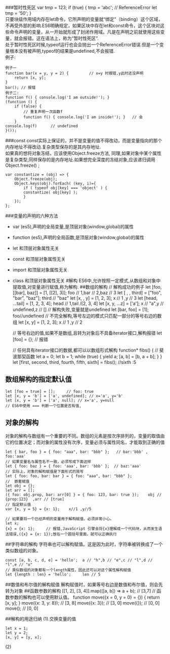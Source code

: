 ###暂时性死区
	var tmp = 123;
	if (true) {
  		tmp = 'abc'; // ReferenceError
  		let tmp = '50';
	}  
只要块级作用域内存在let命令，它所声明的变量就“绑定”（binding）这个区域，不再受外部的影响.ES6明确规定，如果区块中存在let和const命令，这个区块对这些命令声明的变量，从一开始就形成了封闭作用域。凡是在声明之前就使用这些变量，就会报错。这在语法上，称为“暂时性死区”.        
处于暂时性死区时候,typeof运行也会会抛出一个ReferenceError错误.但是一个变量根本没有被声明,typeof的结果是undefined,不会报错.  
例子:  

	例子一
	function bar(x = y, y = 2) {         // x=y 时报错,y此时还没声明 
  		return [x, y];
	}
	bar(); // 报错
	例子二:
	function f() { console.log('I am outside!'); }
	(function () {
  		if (false) {
    		// 重复声明一次函数f
    		function f() { console.log('I am inside!'); }   // 会
  		}
  	console.log(f)      // undefined
	}());
###const 
const实际上保证的，并不是变量的值不得改动，而是变量指向的那个内存地址不得改动.复杂类型保存的是其内存地址.   
如果真的想将对象冻结，应该使用Object.freeze方法, 同理,如果对象中某个属性是复杂类型,同样保存的是内存地址.如果想完全深度的冻结对象,应该递归调用Object.freeze() ;
	
	var constantize = (obj) => {
    	Object.freeze(obj);
   		Object.keys(obj).forEach( (key, i)={
    		if ( typeof obj[key] === 'object' ) {
      		constantize( obj[key] );
    		}
  		});
	};
###变量的声明的六种方法
- var (es5),声明的全局变量,是顶层对象(window,global)的属性
- function (es5),声明的全局函数,是顶层对象(window,global)的属性
- let  和顶层对象属性无关
- const 和顶层对象属性无关
- import 和顶层对象属性无关
- class  和顶层对象属性无关
#解构
ES6中,允许按照一定模式,从数组和对象中提取值,对变量进行赋值,称为解构.
##数组的解构
	// 解构成功的例子
	let [foo, [[bar], baz]] = [1, [[2], 3]];    foo // 1,bar // 2,baz // 3
	let [ , , third] = ["foo", "bar", "baz"];  third // "baz"
	let [x, , y] = [1, 2, 3];         x // 1  ,y // 3
	let [head, ...tail] = [1, 2, 3, 4];     head // 1,tail /[2, 3, 4]
	let [x, y, ...z] = ['a'];  x // "a",y // undefined,z // []
	// 解构失败,变量就是undefined
	let [bar, foo] = [1];     foo//undefined
 	// 不完全解构,等号左边的模式只匹配一部分的等号右边的数组
	let [x, y] = [1, 2, 3];    x // 1 ,y // 2
	
	// 等号右边的值,如果不是数组,且转为对象后不具备iterator接口,解构报错
	let [foo] = {};       // 报错
	
	// 任何具有iterator接口的数据,都可以以数组形式解构
	function* fibs() {       // 斐波那契函数
  		let a = 0;
  		let b = 1;
  		while (true) {
    		yield a;
    		[a, b] = [b, a + b];
  		}
	}
	let [first, second, third, fourth, fifth, sixth] = fibs();    //sixth :5

## 数组解构的指定默认值
	let [foo = true] = [];     // foo: true
	let [x, y = 'b'] = ['a', undefined]; // x='a', y='b'
	let [x, y = 'b'] = ['a', null]; // x='a', y=null
	// ES6中使用 === 判断一个位置是否有值,
## 对象的解构
对象的解构与数组有一个重要的不同。数组的元素是按次序排列的，变量的取值由它的位置决定；而对象的属性没有次序，变量必须与属性同名，才能取到正确的值

	let { bar, foo } = { foo: "aaa", bar: "bbb" };   // bar:'bbb' , foo:'aaa'
	// 如果变量名与属性名不一致，必须写成下面这样
	let { foo: baz } = { foo: 'aaa', bar: 'bbb' };  // baz:'aaa'  
	// 实际上，对象的解构赋值是下面形式的简写
	let { foo: foo, bar: bar } = { foo: "aaa", bar: "bbb" };
	// 	嵌套赋值
	let obj = {};
	let arr = [];
	({ foo: obj.prop, bar: arr[0] } = { foo: 123, bar: true });    obj // {prop:123}  ,arr // [true]
	// 指定默认值
	var {x, y = 5} = {x: 1};    x//1 ,y//5
	
	// 如果要将一个已经声明的变量用于解构赋值，必须非常小心。
	let x;
	{x} = {x: 1};     // 报错,JavaScript 引擎会将{x}理解成一个代码块，从而发生语法错误,({x} = {x: 1});放在一个圆括号里面，就可以正确执行
	
##字符串的解构
字符串也可以解构赋值。这是因为此时，字符串被转换成了一个类似数组的对象。
	
	const [a, b, c, d, e] = 'hello';  a // "h",b // "e",c // "l",d // "l",e // "o"
	// 类似数组的对象都有一个length属性，因此还可以对这个属性解构赋值
	let {length : len} = 'hello';     len // 5
##数值和布尔值的解构赋值
解构赋值时，如果等号右边是数值和布尔值，则会先转为对象
##函数参数的解构
	[[1, 2], [3, 4]].map(([a, b]) => a + b);    // [3,7]
	// 函数参数的解构也可以使用默认值。
	function move({x = 0, y = 0} = {}) {
  		return [x, y];
	}
	move({x: 3, y: 8});     // [3, 8]
	move({x: 3}); // [3, 0]
	move({}); // [0, 0]
	move();   // [0, 0]
	
##解构的用途归纳
(1).交换变量的值
	
	let x = 1;
	let y = 2;
	[x, y] = [y, x]; 

(2) 
	